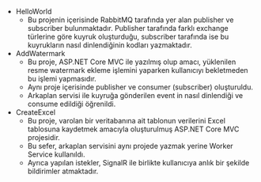 - HelloWorld
  - Bu projenin içerisinde RabbitMQ tarafında yer alan publisher ve subscriber bulunmaktadır. Publisher tarafında farklı exchange türlerine göre kuyruk oluşturduğu, subscriber tarafında ise bu kuyrukların nasıl dinlendiğinin kodları yazmaktadır.
- AddWatermark
  - Bu proje, ASP.NET Core MVC ile yazılmış olup amacı, yüklenilen resme watermark ekleme işlemini yaparken kullanıcıyı bekletmeden bu işlemi yapmasıdır.
  - Aynı proje içerisinde publisher ve consumer (subscriber) oluşturuldu.
  - Arkaplan servisi ile kuyruğa gönderilen event in nasıl dinlendiği ve consume edildiği öğrenildi.
- CreateExcel
  - Bu proje, varolan bir veritabanına ait tablonun verilerini Excel tablosuna kaydetmek amacıyla oluşturulmuş ASP.NET Core MVC projesidir.
  - Bu sefer, arkaplan servisini aynı projede yazmak yerine Worker Service kullanıldı.
  - Ayrıca yapılan istekler, SignalR ile birlikte kullanıcıya anlık bir şekilde bildirimler atmaktadır.
